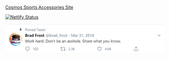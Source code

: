 [Cosmos Sports Accessories Site](https://cosmos-sports.netlify.com)

[![Netlify Status](https://api.netlify.com/api/v1/badges/43783350-0e25-474c-b9ee-07d1957716d3/deploy-status)](https://app.netlify.com/sites/cosmos-sports/deploys)

![alt text](https://github.com/vivekkravindraa/cosmos/blob/master/src/assets/images/bradfrost.png?raw=true)
